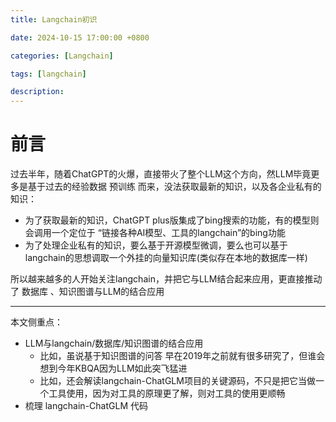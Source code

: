 ```yaml
---
title: Langchain初识

date: 2024-10-15 17:00:00 +0800

categories: [Langchain]

tags: [langchain]

description: 
---
```




# 前⾔ 

过去半年，随着ChatGPT的⽕爆，直接带⽕了整个LLM这个⽅向，然LLM毕竟更多是基于过去的经验数据 预训练 ⽽来，没法获取最新的知识，以及各企业私有的知识：

* 为了获取最新的知识，ChatGPT plus版集成了bing搜索的功能，有的模型则会调⽤⼀个定位于 “链接各种AI模型、⼯具的langchain”的bing功能 
* 为了处理企业私有的知识，要么基于开源模型微调，要么也可以基于langchain的思想调取⼀个外挂的向量知识库(类似存在本地的数据库⼀样) 

所以越来越多的⼈开始关注langchain，并把它与LLM结合起来应⽤，更直接推动了 数据库 、知识图谱与LLM的结合应⽤

---

本⽂侧重点：

* LLM与langchain/数据库/知识图谱的结合应⽤ 
  * ⽐如，虽说基于知识图谱的问答 早在2019年之前就有很多研究了，但谁会想到今年KBQA因为LLM如此突⻜猛进
  * ⽐如，还会解读langchain-ChatGLM项⽬的关键源码，不只是把它当做⼀个⼯具使⽤，因为对⼯具的原理更了解，则对⼯具的使⽤更顺畅
* 梳理 langchain-ChatGLM 代码

